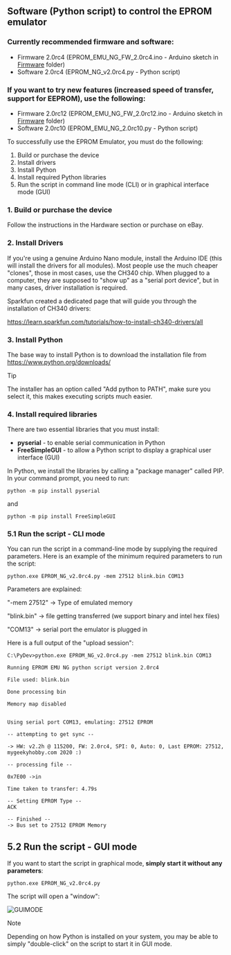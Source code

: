 ## Software (Python script) to control the EPROM emulator

### Currently recommended firmware and software:
* Firmware 2.0rc4 (EPROM_EMU_NG_FW_2.0rc4.ino - Arduino sketch in [Firmware](https://github.com/Kris-Sekula/EPROM-EMU-NG/tree/master/Firmware) folder)
* Software 2.0rc4 (EPROM_NG_v2.0rc4.py - Python script)

### If you want to try new features (increased speed of transfer, support for EEPROM), use the following:
* Firmware 2.0rc12 (EPROM_EMU_NG_FW_2.0rc12.ino - Arduino sketch in [Firmware](https://github.com/Kris-Sekula/EPROM-EMU-NG/tree/master/Firmware) folder)
* Software 2.0rc10 (EPROM_EMU_NG_2.0rc10.py - Python script)

To successfully use the EPROM Emulator, you must do the following:
1. Build or purchase the device
2. Install drivers
3. Install Python
4. Install required Python libraries
5. Run the script in command line mode (CLI) or in graphical interface mode (GUI)

### 1. Build or purchase the device
Follow the instructions in the Hardware section or purchase on eBay.

### 2. Install Drivers
If you're using a genuine Arduino Nano module, install the Arduino IDE (this will install the drivers for all modules).
Most people use the much cheaper "clones", those in most cases, use the CH340 chip.
When plugged to a computer, they are supposed to "show up" as a "serial port device", but in many cases, driver installation is required. 

Sparkfun created a dedicated page that will guide you through the installation of CH340 drivers:

https://learn.sparkfun.com/tutorials/how-to-install-ch340-drivers/all

### 3. Install Python
The base way to install Python is to download the installation file from https://www.python.org/downloads/

> [!TIP]
> The installer has an option called "Add python to PATH", make sure you select it, this makes executing scripts much easier.

### 4. Install required libraries
There are two essential libraries that you must install:

* **pyserial** - to enable serial communication in Python
* **FreeSimpleGUI** - to allow a Python script to display a graphical user interface (GUI)

In Python, we install the libraries by calling a "package manager" called PIP. In your command prompt, you need to run:

```python -m pip install pyserial```

and 

```python -m pip install FreeSimpleGUI```

### 5.1 Run the script - CLI mode
You can run the script in a command-line mode by supplying the required parameters. Here is an example of the minimum required parameters to run the script:

```python.exe EPROM_NG_v2.0rc4.py -mem 27512 blink.bin COM13```

Parameters are explained:

"-mem 27512" -> Type of emulated memory

"blink.bin" -> file getting transferred (we support binary and intel hex files)

"COM13" -> serial port the emulator is plugged in

Here is a full output of the "upload session":
```
C:\PyDev>python.exe EPROM_NG_v2.0rc4.py -mem 27512 blink.bin COM13

Running EPROM EMU NG python script version 2.0rc4

File used: blink.bin

Done processing bin

Memory map disabled


Using serial port COM13, emulating: 27512 EPROM

-- attempting to get sync --

-> HW: v2.2h @ 115200, FW: 2.0rc4, SPI: 0, Auto: 0, Last EPROM: 27512, mygeekyhobby.com 2020 :)

-- processing file --

0x7E00 ->in

Time taken to transfer: 4.79s

-- Setting EPROM Type --
ACK

-- Finished --
-> Bus set to 27512 EPROM Memory
```

## 5.2 Run the script - GUI mode
If you want to start the script in graphical mode, **simply start it without any parameters**:

```python.exe EPROM_NG_v2.0rc4.py```

The script will open a "window":

![GUIMODE](https://github.com/Kris-Sekula/EPROM-EMU-NG/blob/master/Pictures/running_GUI_mode.JPG)


> [!NOTE]
> Depending on how Python is installed on your system, you may be able to simply "double-click" on the script to start it in GUI mode.






